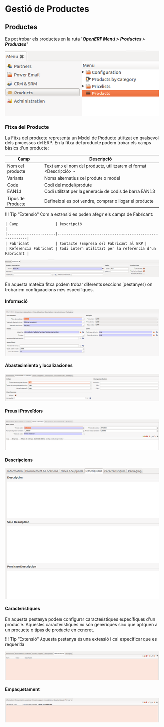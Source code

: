 # Gestió de Productes

## Productes

Es pot trobar els productes en la ruta "**_OpenERP Menú > Productes > Productes_**"

![](_static/productos/menu.png)

### Fitxa del Producte

La Fitxa del producte representa un Model de Producte utilitzat en qualsevol dels processos del ERP.
En la fitxa del producte podem trobar els camps bàsics d'un producte:

| Camp              | Descripció                                                                 |
|-------------------|----------------------------------------------------------------------------|
| Nom del producte  | Text amb el nom del producte, utilitzarem el format <Descripció> - <model> |
| Variants          | Noms alternatius del produte o model                                       |
| Code              | Codi del model/produte                                                     |
| EAN13             | Codi utilitzat per la generació de codis de barra EAN13                    |
| Tipus de Producte | Defineix si es pot vendre, comprar o llogar el producte                    |

!!! Tip "Extensió"
    Com a extensió es poden afegir els camps de Fabricant:

    | Camp                 | Descripció                                             |
    |----------------------|--------------------------------------------------------|
    | Fabricant            | Contacte (Empresa del Fabricant al ERP |
    | Referència Fabricant | Codi intern utilitzat per la referència d'un Fabricant |

![](_static/productos/product_fields.png)

En aquesta mateixa fitxa podem trobar diferents seccions (pestanyes) on trobariem
configuracions més específiques.

#### Informació

![](_static/productos/information.png)

#### Abastecimiento y localizaciones

![](_static/productos/abastecimiento.png)

#### Preus i Proveïdors

![](_static/productos/proveedores.png)

#### Descripcions

![](_static/productos/descripciones.png)

#### Característiques

En aquesta pestanya podem configurar característiques específiques d'un
 producte. Aquestes característiques no són genériques sino que apliquen a un
 producte o tipus de producte en concret.

!!! Tip "Extensió"
    Aquesta pestanya és una extensió i cal especificar que es requerida

![](_static/productos/caracteristicas.png)

#### Empaquetament

![](_static/productos/empaquetado.png)
